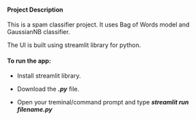 #### Project Description

This is a spam classifier project. It uses Bag of Words model and GaussianNB classifier.

The UI is built using streamlit library for python.

#### To run the app:
* Install streamlit library.

* Download the <b>*.py*</b>  file.

* Open your treminal/command prompt and type <b>*streamlit run filename.py*</b> 
